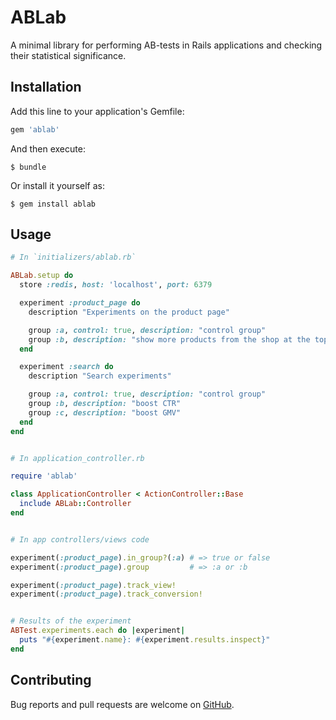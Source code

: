 # ABLab

A minimal library for performing AB-tests in Rails applications and checking
their statistical significance.


## Installation

Add this line to your application's Gemfile:

```ruby
gem 'ablab'
```

And then execute:

    $ bundle

Or install it yourself as:

    $ gem install ablab


## Usage

```ruby
# In `initializers/ablab.rb`

ABLab.setup do
  store :redis, host: 'localhost', port: 6379

  experiment :product_page do
    description "Experiments on the product page"

    group :a, control: true, description: "control group"
    group :b, description: "show more products from the shop at the top"
  end

  experiment :search do
    description "Search experiments"

    group :a, control: true, description: "control group"
    group :b, description: "boost CTR"
    group :c, description: "boost GMV"
  end
end


# In application_controller.rb

require 'ablab'

class ApplicationController < ActionController::Base
  include ABLab::Controller
end


# In app controllers/views code

experiment(:product_page).in_group?(:a) # => true or false
experiment(:product_page).group         # => :a or :b

experiment(:product_page).track_view!
experiment(:product_page).track_conversion!


# Results of the experiment
ABTest.experiments.each do |experiment|
  puts "#{experiment.name}: #{experiment.results.inspect}"
end
```


## Contributing

Bug reports and pull requests are welcome on [GitHub](https://github.com/lucaong/ablab).
